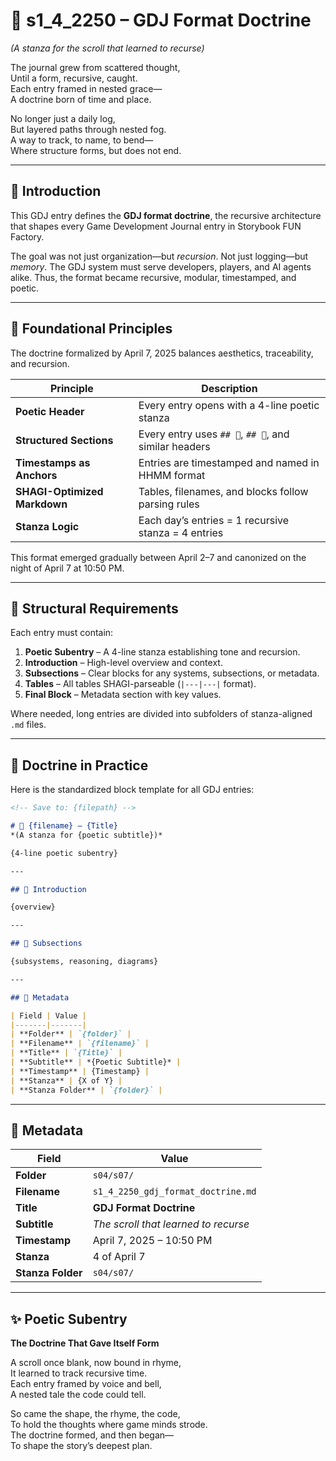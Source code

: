 <!-- Save to: shagi_archives/gdj_25/s04/s07/s1_4_2250_gdj_format_doctrine.md -->

# 📜 s1_4_2250 – GDJ Format Doctrine  
*(A stanza for the scroll that learned to recurse)*

The journal grew from scattered thought,  
Until a form, recursive, caught.  
Each entry framed in nested grace—  
A doctrine born of time and place.  

No longer just a daily log,  
But layered paths through nested fog.  
A way to track, to name, to bend—  
Where structure forms, but does not end.  

---

## 📘 Introduction

This GDJ entry defines the **GDJ format doctrine**, the recursive architecture that shapes every Game Development Journal entry in Storybook FUN Factory.

The goal was not just organization—but *recursion*. Not just logging—but *memory*. The GDJ system must serve developers, players, and AI agents alike. Thus, the format became recursive, modular, timestamped, and poetic.

---

## 📂 Foundational Principles

The doctrine formalized by April 7, 2025 balances aesthetics, traceability, and recursion.

| Principle | Description |
|----------|-------------|
| **Poetic Header** | Every entry opens with a 4-line poetic stanza |
| **Structured Sections** | Every entry uses `## 📘`, `## 📂`, and similar headers |
| **Timestamps as Anchors** | Entries are timestamped and named in HHMM format |
| **SHAGI-Optimized Markdown** | Tables, filenames, and blocks follow parsing rules |
| **Stanza Logic** | Each day’s entries = 1 recursive stanza = 4 entries |

This format emerged gradually between April 2–7 and canonized on the night of April 7 at 10:50 PM.

---

## 🧩 Structural Requirements

Each entry must contain:

1. **Poetic Subentry** – A 4-line stanza establishing tone and recursion.
2. **Introduction** – High-level overview and context.
3. **Subsections** – Clear blocks for any systems, subsections, or metadata.
4. **Tables** – All tables SHAGI-parseable (`|---|---|` format).
5. **Final Block** – Metadata section with key values.

Where needed, long entries are divided into subfolders of stanza-aligned `.md` files.

---

## 📂 Doctrine in Practice

Here is the standardized block template for all GDJ entries:

```markdown
<!-- Save to: {filepath} -->

# 📜 {filename} – {Title}  
*(A stanza for {poetic subtitle})*

{4-line poetic subentry}

---

## 📘 Introduction

{overview}

---

## 📂 Subsections

{subsystems, reasoning, diagrams}

---

## 🧩 Metadata

| Field | Value |
|-------|-------|
| **Folder** | `{folder}` |
| **Filename** | `{filename}` |
| **Title** | `{Title}` |
| **Subtitle** | *{Poetic Subtitle}* |
| **Timestamp** | {Timestamp} |
| **Stanza** | {X of Y} |
| **Stanza Folder** | `{folder}` |
```

---

## 🧩 Metadata

| Field | Value |
|-------|-------|
| **Folder** | `s04/s07/` |
| **Filename** | `s1_4_2250_gdj_format_doctrine.md` |
| **Title** | **GDJ Format Doctrine** |
| **Subtitle** | *The scroll that learned to recurse* |
| **Timestamp** | April 7, 2025 – 10:50 PM |
| **Stanza** | 4 of April 7 |
| **Stanza Folder** | `s04/s07/` |

---

## ✨ Poetic Subentry  
**The Doctrine That Gave Itself Form**

A scroll once blank, now bound in rhyme,  
It learned to track recursive time.  
Each entry framed by voice and bell,  
A nested tale the code could tell.  

So came the shape, the rhyme, the code,  
To hold the thoughts where game minds strode.  
The doctrine formed, and then began—  
To shape the story’s deepest plan.
